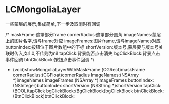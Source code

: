 # LCMongoliaLayer
一些蒙层的展示,集成简单,下一步及取消时有回调

/*
 maskFrame:遮罩部分frame
 cornerRadius:遮罩部分圆角
 imageNames:蒙层上的图片名字,请与frame对应
 imageFrames:图片frame,请与imageNames对应
 buttonIndex:按钮位于图片数组中的下标
 shortVersion:版本号,蒙层要与版本号关联时传入,如1.0,不传则为nil
 tapClick:背景能否点击消失
 bgClickBlock:背景点击事件回调
 btnClickBlock:按钮点击事件回调
 */
- (void)showMongoliaLayerWithMaskFrame:(CGRect)maskFrame cornerRadius:(CGFloat)cornerRadius ImageNames:(NSArray *)imageNames imageFrames:(NSArray *)imageFrames buttonIndex:(NSInteger)buttonIndex shortVersion:(NSString *)shortVersion tapClick:(BOOL)tapClick bgClickBlock:(BgClickBlock)bgClickBlock btnClickBlock:(BtnClickBlock)btnClickBlock;
